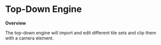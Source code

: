 # Top-Down Engine

**Overview**

The top-down engine will import and edit different tile sets and clip them with a camera element.
